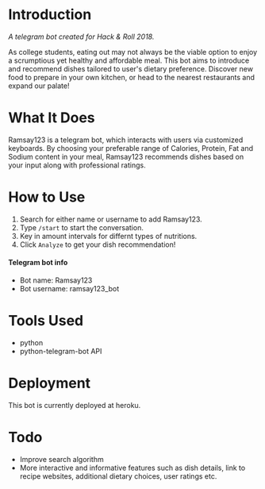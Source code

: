 # Introduction

*A telegram bot created for Hack & Roll 2018.*

As college students, eating out may not always be the viable option to enjoy a scrumptious yet healthy and affordable meal. This bot aims to introduce and recommend dishes tailored to user's dietary preference. Discover new food to prepare in your own kitchen, or head to the nearest restaurants and expand our palate!

# What It Does

Ramsay123 is a telegram bot, which interacts with users via customized keyboards. By choosing your preferable range of Calories, Protein, Fat and Sodium content in your meal, Ramsay123 recommends dishes based on your input along with professional ratings.

# How to Use

1. Search for either name or username to add Ramsay123.
2. Type `/start` to start the conversation.
3. Key in amount intervals for differnt types of nutritions.
4. Click `Analyze` to get your dish recommendation!

#### Telegram bot info

* Bot name: Ramsay123
* Bot username: ramsay123_bot

# Tools Used

* python
* python-telegram-bot API

# Deployment

This bot is currently deployed at heroku.

# Todo

* Improve search algorithm
* More interactive and informative features such as dish details, link to recipe websites, additional dietary choices, user ratings etc.
